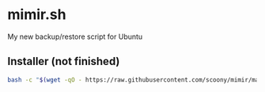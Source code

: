 # mimir.sh
My new backup/restore script for Ubuntu

## Installer (not finished)
```bash
bash -c "$(wget -qO - https://raw.githubusercontent.com/scoony/mimir/master/extras/installer.sh)"
```
